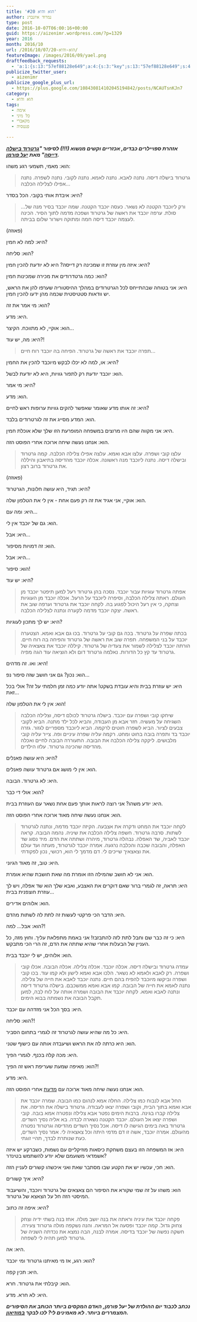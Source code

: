 ```yaml
---
title: 'הוא והיא #20'
author: נמרוד איזנברג
type: post
date: 2016-10-07T06:00:16+00:00
guid: https://aizenimr.wordpress.com/?p=1329
year: 2016
month: 2016/10
url: /2016/10/07/הוא-והיא-20/
featureImage: /images/2016/09/yael.png
draftfeedback_requests:
  - 'a:1:{s:13:"57ef88128e649";a:4:{s:3:"key";s:13:"57ef88128e649";s:4:"time";s:10:"1475315730";s:7:"user_id";s:8:"91501967";s:7:"revoked";s:1:"1";}}'
publicize_twitter_user:
  - aizenimr
publicize_google_plus_url:
  - https://plus.google.com/108430814102045194842/posts/NCAUTsnKJn7
category:
  - הוא והיא
tags:
  - אימה
  - כל מיני
  - מקאברי
  - פנטסיה

---
```

_**אזהרת ספויילרים כבדים, אכזריים וקשים מנשוא (!!!) לסיפור "[גרטרוד בישלה דייסה][1]" מאת [יעל פורמן][2].**_

הוא: מאמי, תשמעי רגע משהו:

> גרטרוד בישלה דיסה. נתנה לאבא. נתנה לאמא. נתנה לקובי. נתנה לשפרה. נתנה אפילו לצלילה הכלבה...

היא: איבדת אותי בקובי. הכל בסדר?

> ...ורק ליוכבד הקטנה לא נשאר. כעסה יוכבד הקטנה. שמה יוכבד בסיר מנה של סולת. ערפה יוכבד את ראשה של גרטרוד ושפכה מדמה לתוך הסיר. הכינה לעצמה יוכבד דיסה חמה ומתוקה וישרור שלום בביתה.

(פאוזה)

היא: למה לא חמין?

הוא: סליחה?

היא: איזה מין עוזרת זו שמכינה רק דייסה? היא לא יודעת להכין חמין?

הוא: כמה גרטדרודים את מכירה שמכינות חמין?

היא: אני בטוחה שבהתייחס לכל הגרטרודים במהלך ההיסטוריה שערפו להן את הראש, יש וודאות סטטיסטית שכמה מהן ידעו להכין חמין.

הוא: מי אמר את זה?

היא: מדע.

הוא: אוקיי, לא מתווכח. הקיצר...

היא: מה, יש עוד?!

> תפרה יוכבד את ראשה של גרטרוד. הפיחה בה יוכבד רוח חיים...

היא: או, למה לא יכלו לבקש מיוכבד להכין את החמין?

הוא: יוכבד יודעת רק לתפור גוויות, היא לא יודעת לבשל.

היא: מי אמר?

הוא: מדע.

היא: זה אותו מדע שאומר שאפשר להקים גוויות ערופות ראש לחיים?

הוא: המדע מסייג את זה לגרטרודים בלבד.

היא: אני מקווה שהם היו מרוצים במשפחה המופרעת הזו שלך שלא אוכלת חמין.

הוא: אנחנו נעשה שיחה ארוכה אחרי הפוסט הזה.

> עלצו קובי ושפרה. עלצו אבא ואמא. עלצה אפילו צלילה הכלבה. קמה גרטרוד ובישלה דיסה. נתנה ליוכבד מנה ראשונה. אכלה יוכבד מהדיסה בתיאבון והיללה את גרטרוד ברוב רצון.

(פאוזה)

היא: תגיד, היא עושה חלונות, הגרטרוד?

הוא: אוקיי, אני אגיד את זה רק פעם אחת - אין לי את הטלפון שלה.

היא: ומה עם...

הוא: גם של יוכבד אין לי.

היא: אבל...

הוא: זה דמויות מסיפור.

היא: אבל...

הוא: סיפור!

היא: יש עוד?

> אפתה גרטרוד עוגיות עבור יוכבד. נסכה בהן גרטרוד רעל למען תיפטר יוכבד מן העולם. ראתה צלילה הכלבה, וסיפרה ליוכבד על הרעל. אכלה יוכבד מן העוגיות וצחקה, כי אין רעל היכול לפגוע בה. לקחה יוכבד את גרטרוד וערפה שוב את ראשה. יצקה יוכבד מדמה לקערה ונתנה לצלילה הכלבה.

היא: יש לך מתכון לעוגיות?

> בכתה שפרה על גרטרוד. בכה גם קובי על גרטרוד. בכו גם אבא ואמא. הצטערה יוכבד על בני המשפחה. תפרה שוב את ראשה של גרטרוד והפיחה בה רוח חיים. הורתה יוכבד לצלילה לשמור את צעדיה של גרטרוד. קיללה יוכבד את צאצאיה של גרטרוד עד קץ כל הדורות. נאלמה גרטרוד דום ולא הוציאה עוד הגה מפיה.

היא: ואו. זה מדהים!

הוא: נכון? גם אני חושב שזה סיפור נפ...

היא: יש עוזרת בבית והיא עובדת בשקט! אתה יודע כמה זמן חלמתי על זה? אולי בכל זאת...

הוא: אין לי את הטלפון שלה!

> שיחקו קובי ושפרה עם יוכבד. בישלה גרטרוד לכולם דיסה, וצלילה הכלבה השגיחה על מעשיה. חזר אבא מן העבודה, והביא לכל ילד מתנה. הביא לקובי צבעים לציור. הביא לשפרה חוטים לרקמה. הביא ליוכבד מספריים לגזור. גזרה יוכבד בד ותפרה בובה בחוט ומחט. רקמה עליה שפרה עיניים ופה. צייר עליה קובי מלבושים. ליקקה צלילה הכלבה את הבובה. התעוררה הבובה לחיים ואכלה מהדיסה שהכינה גרטרוד. עלזו הילדים.

היא: היא עושה פאנלים?

הוא: אין לי מושג אם גרטרוד עושה פאנלים.

היא: לא גרטרוד. הבובה.

הוא: אולי די כבר?

היא: יודע משהו? אני רוצה לראות אותך פעם אחת נשאר עם העוזרת בבית.

הוא: אנחנו נעשה שיחה מאוד ארוכה אחרי הפוסט הזה.

> לקחה יוכבד את המחט ודקרה את אצבעה. הקיזה יוכבד מדמה, ונתנה לגרטרוד לשתות. סרבה גרטרוד. חשפה צלילה הכלבה את שיניה. נהמה הבובה. קראה יוכבד לאביה, שד האפלה. נבהלה גרטרוד, מיהרה ושתתה את הדם. מיד נסוג שד האפלה, והבובה שכבה והכלבה נרגעה. אמרה יוכבד לגרטרוד, מעתה ועד עולם את וצאצאיך שייכים לי. דם מדמך לי הוא, רכושי, נכון לפקודתי.

היא: טוב, זה מאוד הגיוני.

הוא: אני לא חושב שהמילה הזו אומרת מה שאת חושבת שהיא אומרת.

היא: תראה, זה לגמרי ברור שאם דוקרים את האצבע, ואבא שלך הוא שד אפלה, ויש לך עוזרת חוצפנית בבית...

הוא: אלוהים אדירים.

היא: הדבר הכי פרקטי לעשות זה לתת לה לשתות מהדם.

הוא: אבל... למה?!

היא: כי זה כבר שם וחבל לתת לזה להתבזבז! אני באמת מתפלאת עליך. וחוץ מזה, כל העניין של הבעלות אחרי שהיא שתתה את הדם, זה הרי הכי מתבקש.

הוא: אלוהים, יש לי יוכבד בבית.

> עמדה גרטרוד ובישלה דיסה. אכלה יוכבד. אכלה צלילה. אכלה הבובה. אכלו קובי ושפרה. רק לאבא ולאמא לא נשאר. הלכו אבא ואמא לישון ולא קמו עוד. בכו קובי ושפרה וביקשו מיוכבד להפיח בהם חיים. נתנה יוכבד לאבא את חייה של צלילה. נתנה לאמא את חייה של הבובה. קמו אבא ואמא ממשכבם. בישלה גרטרוד דיסה ונתנה לאבא ואמא. לקחה יוכבד את הבובה ושמרה אותה על לוח לִבה, למען תקבל הבובה את נשמתה בבוא הימים.

היא: בסך הכל אני מזדהה עם יוכבד.

הוא: סליחה?!

היא: כל מה שהיא עושה לגרטרוד זה לגמרי בתחום הסביר.

הוא: היא כרתה לה את הראש ושיעבדה אותה עם כישוף שטני.

היא: מכה קלה בכנף. לגמרי הפיך.

הוא: מאיפה שמעת שעריפת ראש זה הפיך?!

היא: מדע.

הוא: אנחנו נעשה שיחה מאוד ארוכה עם [מדעת][3] אחרי הפוסט הזה.

> החל אבא לנבוח כמו צלילה. החלה אמא לנהום כמו הבובה. שמרה יוכבד את אבא ואמא בתוך הבית, וקובי ושפרה יצאו לעבודה. גרטרוד בישלה את הדיסה. את צלילה קברו בגינה. ברבות הימים נפטר אבא צלילה ונפטרה אמא בובה. קובי ושפרה יצאו אל העולם. יוכבד הקטנה נשארה לבדה. בא אליה נסיך השדים. גרטרוד באה בימים הגישה לו דיסה. אכל נסיך השדים מהדיסה וגרטרוד נפטרה מהעולם. אמרה יוכבד, אשה זו דם מדמי היתה וכל צאצאיה לי. אמר נסיך השדים, כעת שנותרת לבדך, תהיי זוגתי.

היא: אז המשפחה הזו בעצם משחקת כיסאות מוזיקליים עם נשמות, כשברקע יש איזה אשמדאי משועמם שלא יודע להשתמש בטינדר?

הוא: חכי, עכשיו יש את הקטע שבו מסתבר שאת ואני איכשהו קשורים לעניין הזה.

היא: איך קשורים?

הוא: משהו על זה שמי שקורא את הסיפור הם צאצאים של גרטרוד ויוכבד, והשיעבוד המיסטי הזה חל על הצאצא של גרטרוד.

היא: איפה זה כתוב?

> פקחה יוכבד את עיניה וראתה את בנה יושב מולה. אחז בנה בשתי ידיה וצחק צחוק גדול. קמה יוכבד ופסעה אל המראה. והנה נשקפה מולה גרטרוד צעירה. חשקה נפשה של יוכבד בדיסה. אמרה לבנה, הבה נמצא את נכדתה השניה של גרטרוד למען תהיה לי לשפחה.

היא: אה.

הוא: רגע, אז מי מאיתנו גרטרוד ומי יוכבד?

היא: תכין קפה.

הוא: קיבלתי את גרטרוד. חרא.

היא: לא חרא. מדע.

**_נכתב לכבוד יום ההולדת של יעל פורמן, האדם המקסים ביותר הכותב את הסיפורים המצמררים ביותר. לא מאמינים לי? לכו לבקר [במוזיאון][4]._**

 [1]: http://www.blipanika.co.il/?p=1610
 [2]: http://www.yaelfurman.co.il/
 [3]: http://midaat.org.il/
 [4]: http://www.sf-f.org.il/archives/1127